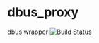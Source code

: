 dbus_proxy
==========

dbus wrapper
[![Build Status](https://buildhive.cloudbees.com/job/usufu/job/dbus_proxy/badge/icon)](https://buildhive.cloudbees.com/job/usufu/job/dbus_proxy/)
